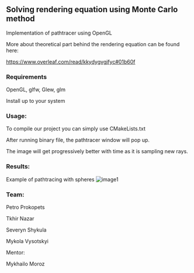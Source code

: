 ## Solving rendering equation using Monte Carlo method

Implementation of pathtracer using OpenGL

More about theoretical part behind the rendering equation can be found here:

https://www.overleaf.com/read/kkydygvgjfyc#01b60f

### Requirements

OpenGL, glfw, Glew, glm

Install up to your system

### Usage:

To compile our project you can simply use CMakeLists.txt

After running binary file, the pathtracer window will pop up.

The image will get progressively better with time as it is sampling new rays.

### Results:

Example of pathtracing with spheres
![image1](https://github.com/mvysotskyi/path-tracing/assets/91287481/d5cf57d9-2e52-4c4a-9c4d-f589ec1cfed3)


### Team:

Petro Prokopets

Tkhir Nazar

Severyn Shykula

Mykola Vysotskyi

Mentor: 

Mykhailo Moroz
